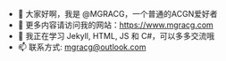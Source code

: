 - 👋 大家好啊，我是 @MGRACG，一个普通的ACGN爱好者
- 💖 更多内容请访问我的网站：https://www.mgracg.com
- 🌱 我正在学习 Jekyll, HTML, JS 和 C#，可以多多交流哦
- 📫 联系方式: mgracg@outlook.com
